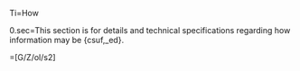 Ti=How

0.sec=This section is for details and technical specifications regarding how information may be {csuf,_ed}.

=[G/Z/ol/s2]
